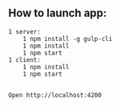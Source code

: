 ## How to launch app: ##
	1 server:
		1 npm install -g gulp-cli
		1 npm install
		1 npm start
	1 client: 
		1 npm install
		1 npm start
	

	Open http://localhost:4200